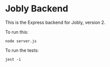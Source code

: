 # Jobly Backend

This is the Express backend for Jobly, version 2.

To run this:

    node server.js
    
To run the tests:
<!-- Any time you run our tests here, you will need to use the -i flag for Jest, so that the tests run “in band” (in order, not at the same time). -->

    jest -i
